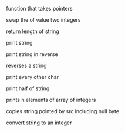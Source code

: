 function that takes pointers

swap the of value two integers

return length of string

print string 

print string in reverse

reverses a string

print every other char

print half of string

prints n elements of array of integers

copies string pointed by src including null byte

convert string to an integer
